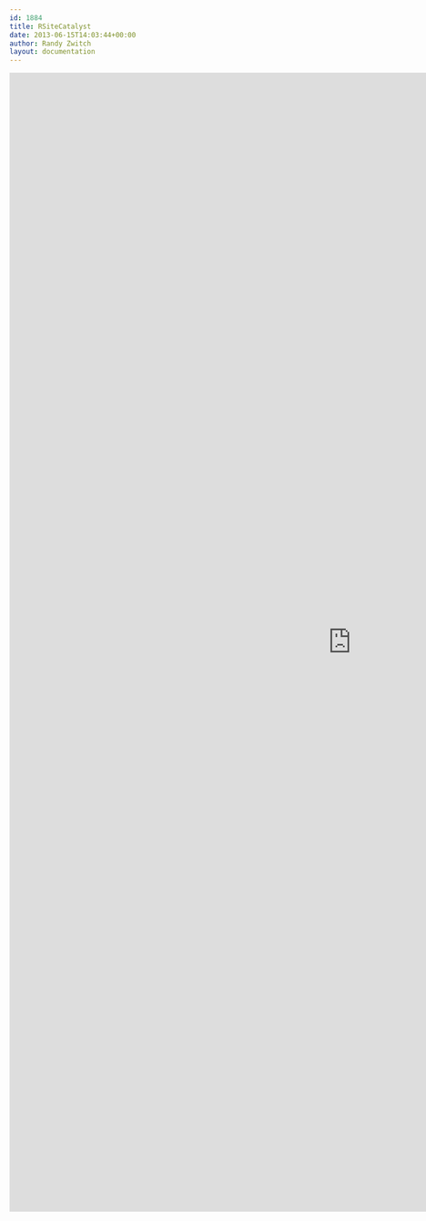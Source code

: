 ```yaml
---
id: 1884
title: RSiteCatalyst
date: 2013-06-15T14:03:44+00:00
author: Randy Zwitch
layout: documentation
---
```


<iframe src="https://randyzwitch.com/RSiteCatalyst" width="1200px" height="2000px" style="border:none;"></iframe>

<!-- <div id="rsitecatalyst"></div> -->
